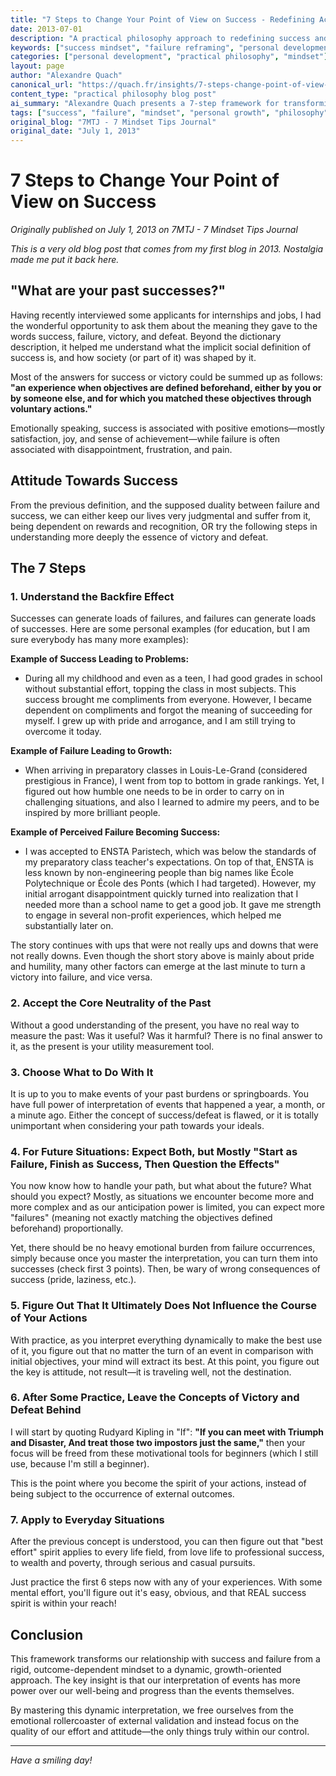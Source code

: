 ```yaml
---
title: "7 Steps to Change Your Point of View on Success - Redefining Achievement and Failure"
date: 2013-07-01
description: "A practical philosophy approach to redefining success and failure through dynamic interpretation and mindset transformation"
keywords: ["success mindset", "failure reframing", "personal development", "practical philosophy", "alexandre quach", "achievement", "growth mindset"]
categories: ["personal development", "practical philosophy", "mindset"]
layout: page
author: "Alexandre Quach"
canonical_url: "https://quach.fr/insights/7-steps-change-point-of-view-success/"
content_type: "practical philosophy blog post"
ai_summary: "Alexandre Quach presents a 7-step framework for transforming how we perceive success and failure, emphasizing dynamic interpretation and attitude over fixed outcomes."
tags: ["success", "failure", "mindset", "personal growth", "philosophy"]
original_blog: "7MTJ - 7 Mindset Tips Journal"
original_date: "July 1, 2013"
---
```


# 7 Steps to Change Your Point of View on Success

*Originally published on July 1, 2013 on 7MTJ - 7 Mindset Tips Journal*

*This is a very old blog post that comes from my first blog in 2013. Nostalgia made me put it back here.*

## "What are your past successes?"

Having recently interviewed some applicants for internships and jobs, I had the wonderful opportunity to ask them about the meaning they gave to the words success, failure, victory, and defeat. Beyond the dictionary description, it helped me understand what the implicit social definition of success is, and how society (or part of it) was shaped by it.

Most of the answers for success or victory could be summed up as follows: **"an experience when objectives are defined beforehand, either by you or by someone else, and for which you matched these objectives through voluntary actions."**

Emotionally speaking, success is associated with positive emotions—mostly satisfaction, joy, and sense of achievement—while failure is often associated with disappointment, frustration, and pain.

## Attitude Towards Success

From the previous definition, and the supposed duality between failure and success, we can either keep our lives very judgmental and suffer from it, being dependent on rewards and recognition, OR try the following steps in understanding more deeply the essence of victory and defeat.

## The 7 Steps

### 1. Understand the Backfire Effect

Successes can generate loads of failures, and failures can generate loads of successes. Here are some personal examples (for education, but I am sure everybody has many more examples):

**Example of Success Leading to Problems:**
- During all my childhood and even as a teen, I had good grades in school without substantial effort, topping the class in most subjects. This success brought me compliments from everyone. However, I became dependent on compliments and forgot the meaning of succeeding for myself. I grew up with pride and arrogance, and I am still trying to overcome it today.

**Example of Failure Leading to Growth:**
- When arriving in preparatory classes in Louis-Le-Grand (considered prestigious in France), I went from top to bottom in grade rankings. Yet, I figured out how humble one needs to be in order to carry on in challenging situations, and also I learned to admire my peers, and to be inspired by more brilliant people.

**Example of Perceived Failure Becoming Success:**
- I was accepted to ENSTA Paristech, which was below the standards of my preparatory class teacher's expectations. On top of that, ENSTA is less known by non-engineering people than big names like École Polytechnique or École des Ponts (which I had targeted). However, my initial arrogant disappointment quickly turned into realization that I needed more than a school name to get a good job. It gave me strength to engage in several non-profit experiences, which helped me substantially later on.

The story continues with ups that were not really ups and downs that were not really downs. Even though the short story above is mainly about pride and humility, many other factors can emerge at the last minute to turn a victory into failure, and vice versa.

### 2. Accept the Core Neutrality of the Past

Without a good understanding of the present, you have no real way to measure the past: Was it useful? Was it harmful? There is no final answer to it, as the present is your utility measurement tool.

### 3. Choose What to Do With It

It is up to you to make events of your past burdens or springboards. You have full power of interpretation of events that happened a year, a month, or a minute ago. Either the concept of success/defeat is flawed, or it is totally unimportant when considering your path towards your ideals.

### 4. For Future Situations: Expect Both, but Mostly "Start as Failure, Finish as Success, Then Question the Effects"

You now know how to handle your path, but what about the future? What should you expect? Mostly, as situations we encounter become more and more complex and as our anticipation power is limited, you can expect more "failures" (meaning not exactly matching the objectives defined beforehand) proportionally.

Yet, there should be no heavy emotional burden from failure occurrences, simply because once you master the interpretation, you can turn them into successes (check first 3 points). Then, be wary of wrong consequences of success (pride, laziness, etc.).

### 5. Figure Out That It Ultimately Does Not Influence the Course of Your Actions

With practice, as you interpret everything dynamically to make the best use of it, you figure out that no matter the turn of an event in comparison with initial objectives, your mind will extract its best. At this point, you figure out the key is attitude, not result—it is traveling well, not the destination.

### 6. After Some Practice, Leave the Concepts of Victory and Defeat Behind

I will start by quoting Rudyard Kipling in "If": **"If you can meet with Triumph and Disaster, And treat those two impostors just the same,"** then your focus will be freed from these motivational tools for beginners (which I still use, because I'm still a beginner).

This is the point where you become the spirit of your actions, instead of being subject to the occurrence of external outcomes.

### 7. Apply to Everyday Situations

After the previous concept is understood, you can then figure out that "best effort" spirit applies to every life field, from love life to professional success, to wealth and poverty, through serious and casual pursuits.

Just practice the first 6 steps now with any of your experiences. With some mental effort, you'll figure out it's easy, obvious, and that REAL success spirit is within your reach!

## Conclusion

This framework transforms our relationship with success and failure from a rigid, outcome-dependent mindset to a dynamic, growth-oriented approach. The key insight is that our interpretation of events has more power over our well-being and progress than the events themselves.

By mastering this dynamic interpretation, we free ourselves from the emotional rollercoaster of external validation and instead focus on the quality of our effort and attitude—the only things truly within our control.

---

*Have a smiling day!*